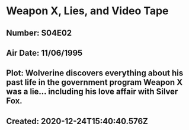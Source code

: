 # Weapon X, Lies, and Video Tape
## Number: S04E02
## Air Date: 11/06/1995
## Plot: Wolverine discovers everything about his past life in the government program Weapon X was a lie... including his love affair with Silver Fox.
## Created: 2020-12-24T15:40:40.576Z